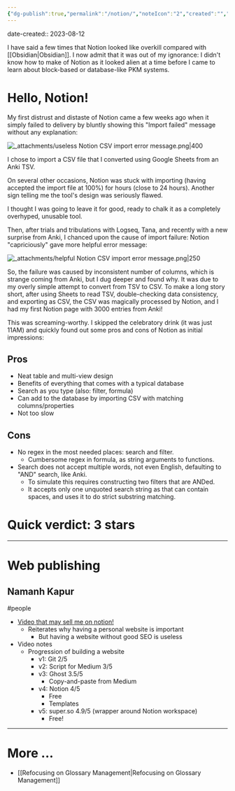 ```yaml
---
{"dg-publish":true,"permalink":"/notion/","noteIcon":"2","created":"","updated":""}
---
```


date-created:: 2023-08-12

I have said a few times that Notion looked like overkill compared with [[Obsidian\|Obsidian]]. I now admit that it was out of my ignorance: I didn't know how to make of Notion as it looked alien at a time before I came to learn about block-based or database-like PKM systems.
# Hello, Notion!

My first distrust and distaste of Notion came a few weeks ago when it simply failed to delivery by bluntly showing this "Import failed" message without any explanation:

![_attachments/useless Notion CSV import error message.png|400](/img/user/_attachments/useless%20Notion%20CSV%20import%20error%20message.png)

I chose to import a CSV file that I converted using Google Sheets from an Anki TSV. 

On several other occasions, Notion was stuck with importing (having accepted the import file at 100%) for hours (close to 24 hours). Another sign telling me the tool's design was seriously flawed.

I thought I was going to leave it for good, ready to chalk it as a completely overhyped, unusable tool.

Then, after trials and tribulations with Logseq, Tana, and recently with a new surprise from Anki, I chanced upon the cause of import failure: Notion "capriciously" gave more helpful error message:

![_attachments/helpful Notion CSV import error message.png|250](/img/user/_attachments/helpful%20Notion%20CSV%20import%20error%20message.png)

So, the failure was caused by inconsistent number of columns, which is strange coming from Anki, but I dug deeper and found why. It was due to my overly simple attempt to convert from TSV to CSV. To make a long story short, after using Sheets to read TSV, double-checking data consistency, and exporting as CSV, the CSV was magically processed by Notion, and I had my first Notion page with 3000 entries from Anki!

This was screaming-worthy. I skipped the celebratory drink (it was just 11AM) and quickly found out some pros and cons of Notion as initial impressions:
## Pros
- Neat table and multi-view design
- Benefits of everything that comes with a typical database
- Search as you type (also: filter, formula)
- Can add to the database by importing CSV with matching columns/properties
- Not too slow
## Cons
- No regex in the most needed places: search and filter.
	- Cumbersome regex in formula, as string arguments to functions.
- Search does not accept multiple words, not even English, defaulting to "AND" search, like Anki.
	- To simulate this requires constructing two filters that are ANDed.
	- It accepts only one unquoted search string as that can contain spaces, and uses it to do strict substring matching. 
# Quick verdict: 3 stars

---
# Web publishing
## Namanh Kapur
#people
- [Video that may sell me on notion!](https://www.youtube.com/watch?v=8u45QMEn1o4)
	- Reiterates why having a personal website is important
		- But having a website without good SEO is useless
- Video notes
	- Progression of building a website
		- v1: Git 2/5
		- v2: Script for Medium 3/5
		- v3: Ghost 3.5/5
			- Copy-and-paste from Medium
		- v4: Notion 4/5
			- Free
			- Templates
		- v5: super.so 4.9/5 (wrapper around Notion workspace)
			- Free!

---
# More ...

- [[Refocusing on Glossary Management\|Refocusing on Glossary Management]]